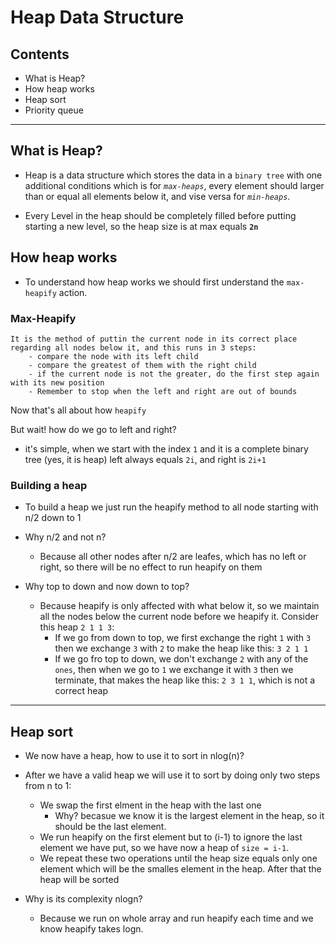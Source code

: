 # Heap Data Structure

## Contents

- What is Heap?
- How heap works
- Heap sort
- Priority queue

---

## What is Heap?

- Heap is a data structure which stores the data in a `binary tree` with one additional conditions which is for *`max-heaps`*, every element should larger than or equal all elements below it, and vise versa for *`min-heaps`*.

- Every Level in the heap should be completely filled before putting starting a new level, so the heap size is at max equals **`2n`**

## How heap works

- To understand how heap works we should first understand the `max-heapify` action.

### Max-Heapify

    It is the method of puttin the current node in its correct place regarding all nodes below it, and this runs in 3 steps:
        - compare the node with its left child
        - compare the greatest of them with the right child
        - if the current node is not the greater, do the first step again with its new position
        - Remember to stop when the left and right are out of bounds

Now that's all about how `heapify`

But wait! how do we go to left and right?

- it's simple, when we start with the index `1` and it is a complete binary tree (yes, it is heap) left always equals `2i`, and right is `2i+1`

### Building a heap

- To build a heap we just run the heapify method to all node starting with n/2 down to 1

- Why n/2 and not n?
  - Because all other nodes after n/2 are leafes, which has no left or right, so there will be no effect to run heapify on them

- Why top to down and now down to top?
  - Because heapify is only affected with what below it, so we maintain all the nodes below the current node before we heapify it. Consider this heap `2 1 1 3`:
    - If we go from down to top, we first exchange the right `1` with `3` then we exchange `3` with `2` to make the heap like this: `3 2 1 1`
    - If we go fro top to down, we don't exchange `2` with any of the `ones`, then when we go to `1` we exchange it with `3` then we terminate, that makes the heap like this: `2 3 1 1`, which is not a correct heap

---

## Heap sort

- We now have a heap, how to use it to sort in nlog(n)?
- After we have a valid heap we will use it to sort by doing only two steps from n to 1:
  - We swap the first elment in the heap with the last one
    - Why? becasue we know it is the largest element in the heap, so it should be the last element.
  - We run heapify on the first element but to (i-1) to ignore the last element we have put, so we have now a heap of `size = i-1`.
  - We repeat these two operations until the heap size equals only one element which will be the smalles element in the heap. After that the heap will be sorted

- Why is its complexity nlogn?
  - Because we run on whole array and run heapify each time and we know heapify takes logn.
